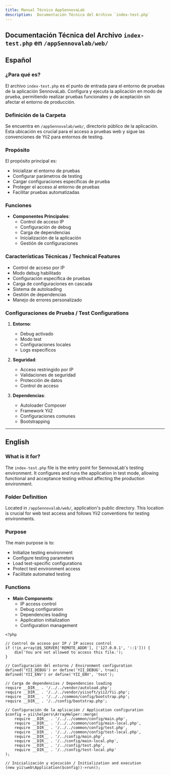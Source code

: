 ```yaml
---
title: Manual Técnico AppSennovaLab
description:  Documentación Técnica del Archivo `index-test.php`
---
```


## Documentación Técnica del Archivo `index-test.php` en `/appSennovalab/web/`

## Español

### ¿Para qué es?
El archivo `index-test.php` es el punto de entrada para el entorno de pruebas de la aplicación SennovaLab. Configura y ejecuta la aplicación en modo de prueba, permitiendo realizar pruebas funcionales y de aceptación sin afectar el entorno de producción.

### Definición de la Carpeta
Se encuentra en `/appSennovalab/web/`, directorio público de la aplicación. Esta ubicación es crucial para el acceso a pruebas web y sigue las convenciones de Yii2 para entornos de testing.

### Propósito
El propósito principal es:
- Inicializar el entorno de pruebas
- Configurar parámetros de testing
- Cargar configuraciones específicas de prueba
- Proteger el acceso al entorno de pruebas
- Facilitar pruebas automatizadas

### Funciones
- **Componentes Principales**:
  - Control de acceso IP
  - Configuración de debug
  - Carga de dependencias
  - Inicialización de la aplicación
  - Gestión de configuraciones

### Características Técnicas / Technical Features
- Control de acceso por IP
- Modo debug habilitado
- Configuración específica de pruebas
- Carga de configuraciones en cascada
- Sistema de autoloading
- Gestión de dependencias
- Manejo de errores personalizado

### Configuraciones de Prueba / Test Configurations
1. **Entorno**:
   - Debug activado
   - Modo test
   - Configuraciones locales
   - Logs específicos

2. **Seguridad**:
   - Acceso restringido por IP
   - Validaciones de seguridad
   - Protección de datos
   - Control de acceso

3. **Dependencias**:
   - Autoloader Composer
   - Framework Yii2
   - Configuraciones comunes
   - Bootstrapping
---

## English

### What is it for?
The `index-test.php` file is the entry point for SennovaLab's testing environment. It configures and runs the application in test mode, allowing functional and acceptance testing without affecting the production environment.

### Folder Definition
Located in `/appSennovalab/web/`, application's public directory. This location is crucial for web test access and follows Yii2 conventions for testing environments.

### Purpose
The main purpose is to:
- Initialize testing environment
- Configure testing parameters
- Load test-specific configurations
- Protect test environment access
- Facilitate automated testing

### Functions
- **Main Components**:
  - IP access control
  - Debug configuration
  - Dependencies loading
  - Application initialization
  - Configuration management

```php:appSennovalab/web/index-test.php
<?php

// Control de acceso por IP / IP access control
if (!in_array(@$_SERVER['REMOTE_ADDR'], ['127.0.0.1', '::1'])) {
    die('You are not allowed to access this file.');
}

// Configuración del entorno / Environment configuration
defined('YII_DEBUG') or define('YII_DEBUG', true);
defined('YII_ENV') or define('YII_ENV', 'test');

// Carga de dependencias / Dependencies loading
require __DIR__ . '/../../vendor/autoload.php';
require __DIR__ . '/../../vendor/yiisoft/yii2/Yii.php';
require __DIR__ . '/../../common/config/bootstrap.php';
require __DIR__ . '/../config/bootstrap.php';

// Configuración de la aplicación / Application configuration
$config = yii\helpers\ArrayHelper::merge(
    require __DIR__ . '/../../common/config/main.php',
    require __DIR__ . '/../../common/config/main-local.php',
    require __DIR__ . '/../../common/config/test.php',
    require __DIR__ . '/../../common/config/test-local.php',
    require __DIR__ . '/../config/main.php',
    require __DIR__ . '/../config/main-local.php',
    require __DIR__ . '/../config/test.php',
    require __DIR__ . '/../config/test-local.php'
);

// Inicialización y ejecución / Initialization and execution
(new yii\web\Application($config))->run();
```


